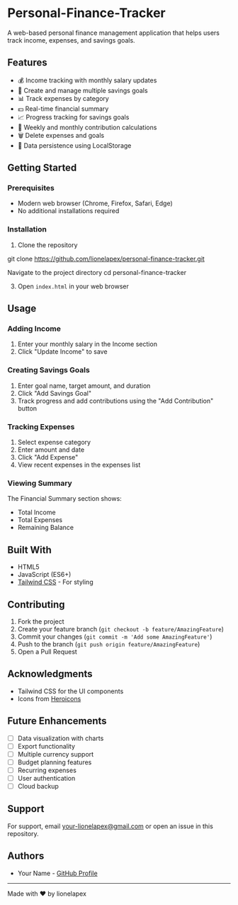 # Personal-Finance-Tracker


A web-based personal finance management application that helps users track income, expenses, and savings goals.



## Features

- 💰 Income tracking with monthly salary updates
- 🎯 Create and manage multiple savings goals
- 📊 Track expenses by category 
- 💵 Real-time financial summary
- 📈 Progress tracking for savings goals
- 📅 Weekly and monthly contribution calculations
- 🗑️ Delete expenses and goals
- 💾 Data persistence using LocalStorage



## Getting Started

### Prerequisites

- Modern web browser (Chrome, Firefox, Safari, Edge)
- No additional installations required

### Installation

1. Clone the repository

git clone https://github.com/lionelapex/personal-finance-tracker.git

Navigate to the project directory
cd personal-finance-tracker


3. Open `index.html` in your web browser

## Usage

### Adding Income
1. Enter your monthly salary in the Income section
2. Click "Update Income" to save

### Creating Savings Goals
1. Enter goal name, target amount, and duration
2. Click "Add Savings Goal"
3. Track progress and add contributions using the "Add Contribution" button

### Tracking Expenses
1. Select expense category
2. Enter amount and date
3. Click "Add Expense"
4. View recent expenses in the expenses list

### Viewing Summary
The Financial Summary section shows:
- Total Income
- Total Expenses
- Remaining Balance

## Built With

- HTML5
- JavaScript (ES6+)
- [Tailwind CSS](https://tailwindcss.com/) - For styling



## Contributing

1. Fork the project
2. Create your feature branch (`git checkout -b feature/AmazingFeature`)
3. Commit your changes (`git commit -m 'Add some AmazingFeature'`)
4. Push to the branch (`git push origin feature/AmazingFeature`)
5. Open a Pull Request


## Acknowledgments

- Tailwind CSS for the UI components
- Icons from [Heroicons](https://heroicons.com/)

## Future Enhancements

- [ ] Data visualization with charts
- [ ] Export functionality
- [ ] Multiple currency support
- [ ] Budget planning features
- [ ] Recurring expenses
- [ ] User authentication
- [ ] Cloud backup

## Support

For support, email your-lionelapex@gmail.com or open an issue in this repository.

## Authors

- Your Name - [GitHub Profile](https://github.com/lionelapex)

---
Made with ❤️ by lionelapex
